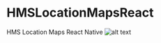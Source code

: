 # HMSLocationMapsReact
HMS Location Maps React Native
![alt text](https://www.dropbox.com/s/nvlsgrwmvcndxd6/MapLocationKit.JPG?dl=0)
